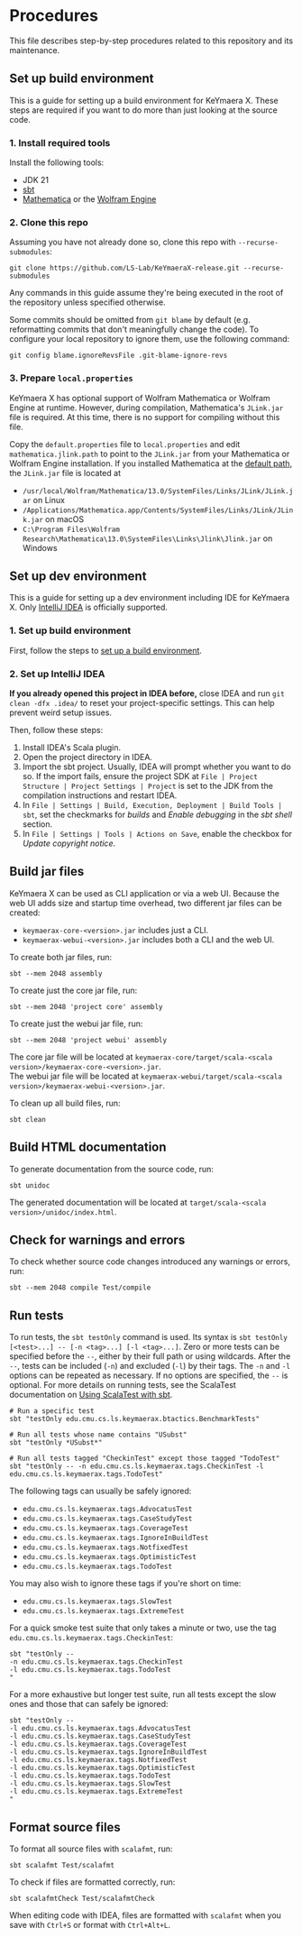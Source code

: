 # Procedures

This file describes step-by-step procedures related to this repository and its maintenance.

## Set up build environment

This is a guide for setting up a build environment for KeYmaera X.
These steps are required if you want to do more than just looking at the source code.

### 1. Install required tools

Install the following tools:

- JDK 21
- [sbt](https://www.scala-sbt.org/)
- [Mathematica](https://www.wolfram.com/mathematica/)
  or the [Wolfram Engine](https://www.wolfram.com/engine/)

### 2. Clone this repo

Assuming you have not already done so, clone this repo with `--recurse-submodules`:

```shell
git clone https://github.com/LS-Lab/KeYmaeraX-release.git --recurse-submodules
```

Any commands in this guide assume they're being executed in the root of the repository unless specified otherwise.

Some commits should be omitted from `git blame` by default
(e.g. reformatting commits that don't meaningfully change the code).
To configure your local repository to ignore them, use the following command:

```shell
git config blame.ignoreRevsFile .git-blame-ignore-revs
```

### 3. Prepare `local.properties`

KeYmaera X has optional support of Wolfram Mathematica or Wolfram Engine at runtime.
However, during compilation, Mathematica's `JLink.jar` file is required.
At this time, there is no support for compiling without this file.

Copy the `default.properties` file to `local.properties`
and edit `mathematica.jlink.path` to point to the `JLink.jar` from your Mathematica or Wolfram Engine installation.
If you installed Mathematica at the
[default path](https://reference.wolfram.com/language/tutorial/WolframSystemFileOrganization.html),
the `JLink.jar` file is located at

- `/usr/local/Wolfram/Mathematica/13.0/SystemFiles/Links/JLink/JLink.jar` on Linux
- `/Applications/Mathematica.app/Contents/SystemFiles/Links/JLink/JLink.jar` on macOS
- `C:\Program Files\Wolfram Research\Mathematica\13.0\SystemFiles\Links\Jlink\Jlink.jar` on Windows

## Set up dev environment

This is a guide for setting up a dev environment including IDE for KeYmaera X.
Only [IntelliJ IDEA](https://www.jetbrains.com/idea/) is officially supported.

### 1. Set up build environment

First, follow the steps to [set up a build environment](#set-up-build-environment).

### 2. Set up IntelliJ IDEA

**If you already opened this project in IDEA before,**
close IDEA and run `git clean -dfx .idea/` to reset your project-specific settings.
This can help prevent weird setup issues.

Then, follow these steps:

1. Install IDEA's Scala plugin.
2. Open the project directory in IDEA.
3. Import the sbt project.
   Usually, IDEA will prompt whether you want to do so.
   If the import fails, ensure the project SDK at `File | Project Structure | Project Settings | Project`
   is set to the JDK from the compilation instructions and restart IDEA.
4. In `File | Settings | Build, Execution, Deployment | Build Tools | sbt`,
   set the checkmarks for *builds* and *Enable debugging* in the *sbt shell* section.
5. In `File | Settings | Tools | Actions on Save`, enable the checkbox for *Update copyright notice*.

## Build jar files

KeYmaera X can be used as CLI application or via a web UI.
Because the web UI adds size and startup time overhead, two different jar files can be created:

- `keymaerax-core-<version>.jar` includes just a CLI.
- `keymaerax-webui-<version>.jar` includes both a CLI and the web UI.

To create both jar files, run:

```shell
sbt --mem 2048 assembly
```

To create just the core jar file, run:

```shell
sbt --mem 2048 'project core' assembly
```

To create just the webui jar file, run:

```shell
sbt --mem 2048 'project webui' assembly
```

The core jar file will be located at `keymaerax-core/target/scala-<scala version>/keymaerax-core-<version>.jar`.  
The webui jar file will be located at `keymaerax-webui/target/scala-<scala version>/keymaerax-webui-<version>.jar`.

To clean up all build files, run:

```shell
sbt clean
```

## Build HTML documentation

To generate documentation from the source code, run:

```shell
sbt unidoc
```

The generated documentation will be located at `target/scala-<scala version>/unidoc/index.html`.

## Check for warnings and errors

To check whether source code changes introduced any warnings or errors, run:

```shell
sbt --mem 2048 compile Test/compile
```

## Run tests

To run tests, the `sbt testOnly` command is used.
Its syntax is `sbt testOnly [<test>...] -- [-n <tag>...] [-l <tag>...]`.
Zero or more tests can be specified before the `--`,
either by their full path or using wildcards.
After the `--`, tests can be included (`-n`) and excluded (`-l`) by their tags.
The `-n` and `-l` options can be repeated as necessary.
If no options are specified, the `--` is optional.
For more details on running tests, see the ScalaTest documentation on
[Using ScalaTest with sbt](https://www.scalatest.org/user_guide/using_scalatest_with_sbt).

```shell
# Run a specific test
sbt "testOnly edu.cmu.cs.ls.keymaerax.btactics.BenchmarkTests"

# Run all tests whose name contains "USubst"
sbt "testOnly *USubst*"

# Run all tests tagged "CheckinTest" except those tagged "TodoTest"
sbt "testOnly -- -n edu.cmu.cs.ls.keymaerax.tags.CheckinTest -l edu.cmu.cs.ls.keymaerax.tags.TodoTest"
```

The following tags can usually be safely ignored:

- `edu.cmu.cs.ls.keymaerax.tags.AdvocatusTest`
- `edu.cmu.cs.ls.keymaerax.tags.CaseStudyTest`
- `edu.cmu.cs.ls.keymaerax.tags.CoverageTest`
- `edu.cmu.cs.ls.keymaerax.tags.IgnoreInBuildTest`
- `edu.cmu.cs.ls.keymaerax.tags.NotfixedTest`
- `edu.cmu.cs.ls.keymaerax.tags.OptimisticTest`
- `edu.cmu.cs.ls.keymaerax.tags.TodoTest`

You may also wish to ignore these tags if you're short on time:

- `edu.cmu.cs.ls.keymaerax.tags.SlowTest`
- `edu.cmu.cs.ls.keymaerax.tags.ExtremeTest`

For a quick smoke test suite that only takes a minute or two,
use the tag `edu.cmu.cs.ls.keymaerax.tags.CheckinTest`:

```shell
sbt "testOnly --
-n edu.cmu.cs.ls.keymaerax.tags.CheckinTest
-l edu.cmu.cs.ls.keymaerax.tags.TodoTest
"
```

For a more exhaustive but longer test suite,
run all tests except the slow ones and those that can safely be ignored:

```shell
sbt "testOnly --
-l edu.cmu.cs.ls.keymaerax.tags.AdvocatusTest
-l edu.cmu.cs.ls.keymaerax.tags.CaseStudyTest
-l edu.cmu.cs.ls.keymaerax.tags.CoverageTest
-l edu.cmu.cs.ls.keymaerax.tags.IgnoreInBuildTest
-l edu.cmu.cs.ls.keymaerax.tags.NotfixedTest
-l edu.cmu.cs.ls.keymaerax.tags.OptimisticTest
-l edu.cmu.cs.ls.keymaerax.tags.TodoTest
-l edu.cmu.cs.ls.keymaerax.tags.SlowTest
-l edu.cmu.cs.ls.keymaerax.tags.ExtremeTest
"
```

## Format source files

To format all source files with `scalafmt`, run:

```shell
sbt scalafmt Test/scalafmt
```

To check if files are formatted correctly, run:

```shell
sbt scalafmtCheck Test/scalafmtCheck
```

When editing code with IDEA, files are formatted with `scalafmt`
when you save with `Ctrl+S` or format with `Ctrl+Alt+L`.
